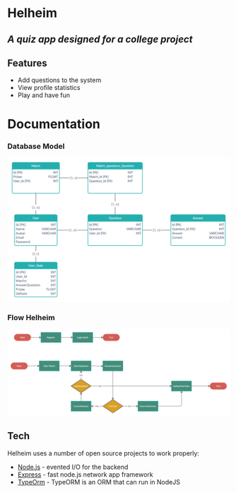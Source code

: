 # Helheim
## _A quiz app designed for a college project_

## Features

- Add questions to the system
- View profile statistics
- Play and have fun

# Documentation
### Database Model
![Database Model](./Documentation/DatabaseModel.png "Database Model")

### Flow Helheim
![UseCases](./Documentation/FlowHelheim.png "Flow start match")
## Tech

Helheim uses a number of open source projects to work properly:

- [Node.js](https://nodejs.org) - evented I/O for the backend
- [Express](https://expressjs.com) - fast node.js network app framework
- [TypeOrm](https://typeorm.io) - TypeORM is an ORM that can run in NodeJS